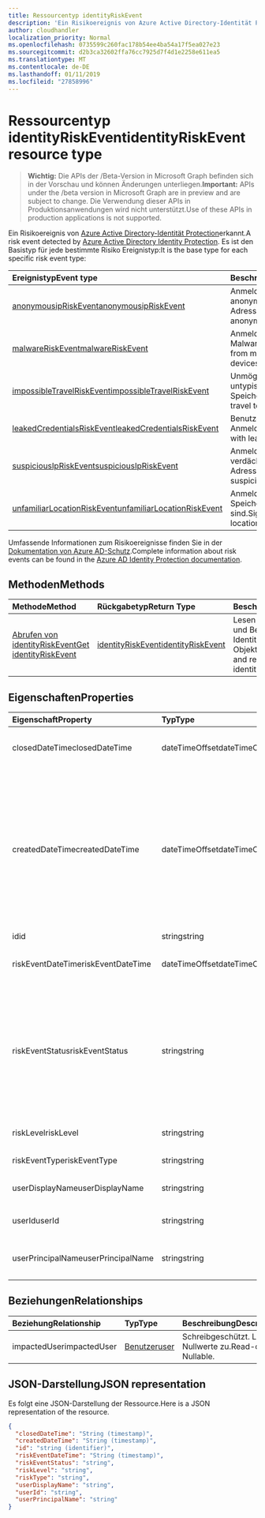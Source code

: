 ```yaml
---
title: Ressourcentyp identityRiskEvent
description: 'Ein Risikoereignis von Azure Active Directory-Identität Protection erkannt. Es ist den Basistyp für jede bestimmte Risiko Ereignistyp:'
author: cloudhandler
localization_priority: Normal
ms.openlocfilehash: 0735599c260fac178b54ee4ba54a17f5ea027e23
ms.sourcegitcommit: d2b3ca32602ffa76cc7925d7f4d1e2258e611ea5
ms.translationtype: MT
ms.contentlocale: de-DE
ms.lasthandoff: 01/11/2019
ms.locfileid: "27858996"
---
```

# <a name="identityriskevent-resource-type"></a><span data-ttu-id="7caac-104">Ressourcentyp identityRiskEvent</span><span class="sxs-lookup"><span data-stu-id="7caac-104">identityRiskEvent resource type</span></span>

> <span data-ttu-id="7caac-105">**Wichtig:** Die APIs der /Beta-Version in Microsoft Graph befinden sich in der Vorschau und können Änderungen unterliegen.</span><span class="sxs-lookup"><span data-stu-id="7caac-105">**Important:** APIs under the /beta version in Microsoft Graph are in preview and are subject to change.</span></span> <span data-ttu-id="7caac-106">Die Verwendung dieser APIs in Produktionsanwendungen wird nicht unterstützt.</span><span class="sxs-lookup"><span data-stu-id="7caac-106">Use of these APIs in production applications is not supported.</span></span>

<span data-ttu-id="7caac-107">Ein Risikoereignis von [Azure Active Directory-Identität Protection](https://azure.microsoft.com/en-us/documentation/articles/active-directory-identityprotection/)erkannt.</span><span class="sxs-lookup"><span data-stu-id="7caac-107">A risk event detected by [Azure Active Directory Identity Protection](https://azure.microsoft.com/en-us/documentation/articles/active-directory-identityprotection/).</span></span> <span data-ttu-id="7caac-108">Es ist den Basistyp für jede bestimmte Risiko Ereignistyp:</span><span class="sxs-lookup"><span data-stu-id="7caac-108">It is the base type for each specific risk event type:</span></span>

| <span data-ttu-id="7caac-109">Ereignistyp</span><span class="sxs-lookup"><span data-stu-id="7caac-109">Event type</span></span>         | <span data-ttu-id="7caac-110">Beschreibung</span><span class="sxs-lookup"><span data-stu-id="7caac-110">Description</span></span>|
|:---------------|:-----------|
|[<span data-ttu-id="7caac-111">anonymousipRiskEvent</span><span class="sxs-lookup"><span data-stu-id="7caac-111">anonymousipRiskEvent</span></span>](anonymousipriskevent.md) | <span data-ttu-id="7caac-112">Anmeldungen von anonymen IP-Adressen.</span><span class="sxs-lookup"><span data-stu-id="7caac-112">Sign-ins from anonymous IP addresses.</span></span> |
|[<span data-ttu-id="7caac-113">malwareRiskEvent</span><span class="sxs-lookup"><span data-stu-id="7caac-113">malwareRiskEvent</span></span>](malwareriskevent.md) | <span data-ttu-id="7caac-114">Anmeldungen von Geräten Malware infiziert.</span><span class="sxs-lookup"><span data-stu-id="7caac-114">Sign-ins from malware-infected devices.</span></span> |
|[<span data-ttu-id="7caac-115">impossibleTravelRiskEvent</span><span class="sxs-lookup"><span data-stu-id="7caac-115">impossibleTravelRiskEvent</span></span>](impossibletravelriskevent.md) | <span data-ttu-id="7caac-116">Unmöglich Reisen zu untypischen Speicherorte.</span><span class="sxs-lookup"><span data-stu-id="7caac-116">Impossible travel to atypical locations.</span></span> |
|[<span data-ttu-id="7caac-117">leakedCredentialsRiskEvent</span><span class="sxs-lookup"><span data-stu-id="7caac-117">leakedCredentialsRiskEvent</span></span>](leakedcredentialsriskevent.md) | <span data-ttu-id="7caac-118">Benutzer mit verlorene Anmeldeinformationen.</span><span class="sxs-lookup"><span data-stu-id="7caac-118">Users with leaked credentials.</span></span> |
|[<span data-ttu-id="7caac-119">suspiciousIpRiskEvent</span><span class="sxs-lookup"><span data-stu-id="7caac-119">suspiciousIpRiskEvent</span></span>](suspiciousipriskevent.md) | <span data-ttu-id="7caac-120">Anmeldungen von verdächtigen IP-Adressen.</span><span class="sxs-lookup"><span data-stu-id="7caac-120">Sign-ins from suspicious IP addresses.</span></span> |
|[<span data-ttu-id="7caac-121">unfamiliarLocationRiskEvent</span><span class="sxs-lookup"><span data-stu-id="7caac-121">unfamiliarLocationRiskEvent</span></span>](unfamiliarlocationriskevent.md) | <span data-ttu-id="7caac-122">Anmeldungen von Speicherorten nicht vertraut sind.</span><span class="sxs-lookup"><span data-stu-id="7caac-122">Sign-ins from unfamiliar locations.</span></span> |

<span data-ttu-id="7caac-123">Umfassende Informationen zum Risikoereignisse finden Sie in der [Dokumentation von Azure AD-Schutz](https://docs.microsoft.com/en-us/azure/active-directory/active-directory-reporting-risk-events).</span><span class="sxs-lookup"><span data-stu-id="7caac-123">Complete information about risk events can be found in the [Azure AD Identity Protection documentation](https://docs.microsoft.com/en-us/azure/active-directory/active-directory-reporting-risk-events).</span></span>

## <a name="methods"></a><span data-ttu-id="7caac-124">Methoden</span><span class="sxs-lookup"><span data-stu-id="7caac-124">Methods</span></span>

| <span data-ttu-id="7caac-125">Methode</span><span class="sxs-lookup"><span data-stu-id="7caac-125">Method</span></span>           | <span data-ttu-id="7caac-126">Rückgabetyp</span><span class="sxs-lookup"><span data-stu-id="7caac-126">Return Type</span></span>    |<span data-ttu-id="7caac-127">Beschreibung</span><span class="sxs-lookup"><span data-stu-id="7caac-127">Description</span></span>|
|:---------------|:--------|:----------|
|[<span data-ttu-id="7caac-128">Abrufen von identityRiskEvent</span><span class="sxs-lookup"><span data-stu-id="7caac-128">Get identityRiskEvent</span></span>](../api/identityriskevent-get.md) | [<span data-ttu-id="7caac-129">identityRiskEvent</span><span class="sxs-lookup"><span data-stu-id="7caac-129">identityRiskEvent</span></span>](identityriskevent.md) |<span data-ttu-id="7caac-130">Lesen Sie Eigenschaften und Beziehungen des IdentityRiskEvent-Objekts.</span><span class="sxs-lookup"><span data-stu-id="7caac-130">Read properties and relationships of identityRiskEvent object.</span></span>|

## <a name="properties"></a><span data-ttu-id="7caac-131">Eigenschaften</span><span class="sxs-lookup"><span data-stu-id="7caac-131">Properties</span></span>
| <span data-ttu-id="7caac-132">Eigenschaft</span><span class="sxs-lookup"><span data-stu-id="7caac-132">Property</span></span>     | <span data-ttu-id="7caac-133">Typ</span><span class="sxs-lookup"><span data-stu-id="7caac-133">Type</span></span>   |<span data-ttu-id="7caac-134">Beschreibung</span><span class="sxs-lookup"><span data-stu-id="7caac-134">Description</span></span>|
|:---------------|:--------|:----------|
|<span data-ttu-id="7caac-135">closedDateTime</span><span class="sxs-lookup"><span data-stu-id="7caac-135">closedDateTime</span></span>|<span data-ttu-id="7caac-136">dateTimeOffset</span><span class="sxs-lookup"><span data-stu-id="7caac-136">dateTimeOffset</span></span>| <span data-ttu-id="7caac-137">Datum und Uhrzeit, die das Risikoereignis geschlossen wurde</span><span class="sxs-lookup"><span data-stu-id="7caac-137">The date and time that the risk event was closed</span></span>|
|<span data-ttu-id="7caac-138">createdDateTime</span><span class="sxs-lookup"><span data-stu-id="7caac-138">createdDateTime</span></span>|<span data-ttu-id="7caac-139">dateTimeOffset</span><span class="sxs-lookup"><span data-stu-id="7caac-139">dateTimeOffset</span></span>| <span data-ttu-id="7caac-140">Das Datum und die Uhrzeit, die das Risikoereignis erstellt wurde.</span><span class="sxs-lookup"><span data-stu-id="7caac-140">The date and time that the risk event was created.</span></span> <span data-ttu-id="7caac-141">Dies ist immer größer als oder gleich dem Datetime des Ereignisses Risiko selbst.</span><span class="sxs-lookup"><span data-stu-id="7caac-141">This is always greater than or equal to the datetime of the risk event itself.</span></span> <span data-ttu-id="7caac-142">Dies ist die entsprechende Eigenschaft eines Filters beim Risikoereignisse Abfragen verwendet.</span><span class="sxs-lookup"><span data-stu-id="7caac-142">This is the correct property to use as a filter when querying risk events.</span></span>|
|<span data-ttu-id="7caac-143">id</span><span class="sxs-lookup"><span data-stu-id="7caac-143">id</span></span>|<span data-ttu-id="7caac-144">string</span><span class="sxs-lookup"><span data-stu-id="7caac-144">string</span></span>| <span data-ttu-id="7caac-145">Schreibgeschützt.</span><span class="sxs-lookup"><span data-stu-id="7caac-145">Read-only</span></span>|
|<span data-ttu-id="7caac-146">riskEventDateTime</span><span class="sxs-lookup"><span data-stu-id="7caac-146">riskEventDateTime</span></span>|<span data-ttu-id="7caac-147">dateTimeOffset</span><span class="sxs-lookup"><span data-stu-id="7caac-147">dateTimeOffset</span></span>| <span data-ttu-id="7caac-148">Datum und Uhrzeit, wann das Risikoereignis aufgetreten ist</span><span class="sxs-lookup"><span data-stu-id="7caac-148">The date and time when the risk event occurred</span></span>|
|<span data-ttu-id="7caac-149">riskEventStatus</span><span class="sxs-lookup"><span data-stu-id="7caac-149">riskEventStatus</span></span>|<span data-ttu-id="7caac-150">string</span><span class="sxs-lookup"><span data-stu-id="7caac-150">string</span></span>| <span data-ttu-id="7caac-151">Mögliche Werte sind: `active`, `remediated`, `dismissedAsFixed`, `dismissedAsFalsePositive`, `dismissedAsIgnore`, `loginBlocked`, `closedMfaAuto` und `closedMultipleReasons`.</span><span class="sxs-lookup"><span data-stu-id="7caac-151">Possible values are: `active`, `remediated`, `dismissedAsFixed`, `dismissedAsFalsePositive`, `dismissedAsIgnore`, `loginBlocked`, `closedMfaAuto`, `closedMultipleReasons`.</span></span>|
|<span data-ttu-id="7caac-152">riskLevel</span><span class="sxs-lookup"><span data-stu-id="7caac-152">riskLevel</span></span>|<span data-ttu-id="7caac-153">string</span><span class="sxs-lookup"><span data-stu-id="7caac-153">string</span></span>| <span data-ttu-id="7caac-154">Mögliche Werte sind: `low`, `medium` und `high`.</span><span class="sxs-lookup"><span data-stu-id="7caac-154">Possible values are: `low`, `medium`, `high`.</span></span>|
|<span data-ttu-id="7caac-155">riskEventType</span><span class="sxs-lookup"><span data-stu-id="7caac-155">riskEventType</span></span>|<span data-ttu-id="7caac-156">string</span><span class="sxs-lookup"><span data-stu-id="7caac-156">string</span></span>| <span data-ttu-id="7caac-157">Der Typ des Risikos</span><span class="sxs-lookup"><span data-stu-id="7caac-157">The type of risk</span></span>|
|<span data-ttu-id="7caac-158">userDisplayName</span><span class="sxs-lookup"><span data-stu-id="7caac-158">userDisplayName</span></span>|<span data-ttu-id="7caac-159">string</span><span class="sxs-lookup"><span data-stu-id="7caac-159">string</span></span>| <span data-ttu-id="7caac-160">Der Name des Benutzers gefährdet</span><span class="sxs-lookup"><span data-stu-id="7caac-160">The name of the user at risk</span></span>|
|<span data-ttu-id="7caac-161">userId</span><span class="sxs-lookup"><span data-stu-id="7caac-161">userId</span></span>|<span data-ttu-id="7caac-162">string</span><span class="sxs-lookup"><span data-stu-id="7caac-162">string</span></span>| <span data-ttu-id="7caac-163">Die Id des Benutzers gefährdet</span><span class="sxs-lookup"><span data-stu-id="7caac-163">The id of the user at risk</span></span>|
|<span data-ttu-id="7caac-164">userPrincipalName</span><span class="sxs-lookup"><span data-stu-id="7caac-164">userPrincipalName</span></span>|<span data-ttu-id="7caac-165">string</span><span class="sxs-lookup"><span data-stu-id="7caac-165">string</span></span>| <span data-ttu-id="7caac-166">Der Benutzerprinzipalname des Benutzers gefährdet</span><span class="sxs-lookup"><span data-stu-id="7caac-166">The user principal name of the user at risk</span></span>|

## <a name="relationships"></a><span data-ttu-id="7caac-167">Beziehungen</span><span class="sxs-lookup"><span data-stu-id="7caac-167">Relationships</span></span>
| <span data-ttu-id="7caac-168">Beziehung</span><span class="sxs-lookup"><span data-stu-id="7caac-168">Relationship</span></span> | <span data-ttu-id="7caac-169">Typ</span><span class="sxs-lookup"><span data-stu-id="7caac-169">Type</span></span>   |<span data-ttu-id="7caac-170">Beschreibung</span><span class="sxs-lookup"><span data-stu-id="7caac-170">Description</span></span>|
|:---------------|:--------|:----------|
|<span data-ttu-id="7caac-171">impactedUser</span><span class="sxs-lookup"><span data-stu-id="7caac-171">impactedUser</span></span>|[<span data-ttu-id="7caac-172">Benutzer</span><span class="sxs-lookup"><span data-stu-id="7caac-172">user</span></span>](user.md)| <span data-ttu-id="7caac-p105">Schreibgeschützt. Lässt Nullwerte zu.</span><span class="sxs-lookup"><span data-stu-id="7caac-p105">Read-only. Nullable.</span></span>|

## <a name="json-representation"></a><span data-ttu-id="7caac-175">JSON-Darstellung</span><span class="sxs-lookup"><span data-stu-id="7caac-175">JSON representation</span></span>

<span data-ttu-id="7caac-176">Es folgt eine JSON-Darstellung der Ressource.</span><span class="sxs-lookup"><span data-stu-id="7caac-176">Here is a JSON representation of the resource.</span></span> 

<!-- {
  "blockType": "resource",
  "optionalProperties": [

  ],
  "@odata.type": "microsoft.graph.identityRiskEvent"
}-->

```json
{
  "closedDateTime": "String (timestamp)",
  "createdDateTime": "String (timestamp)",
  "id": "string (identifier)",
  "riskEventDateTime": "String (timestamp)",
  "riskEventStatus": "string",
  "riskLevel": "string",
  "riskType": "string",
  "userDisplayName": "string",
  "userId": "string",
  "userPrincipalName": "string"
}

```

<!-- uuid: 8fcb5dbc-d5aa-4681-8e31-b001d5168d79
2015-10-25 14:57:30 UTC -->
<!-- {
  "type": "#page.annotation",
  "description": "identityRiskEvent resource",
  "keywords": "",
  "section": "documentation",
  "tocPath": ""
}-->
